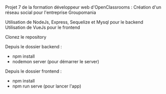 Projet 7 de la formation développeur web d'OpenClassrooms : Création d'un réseau social pour l'entreprise Groupomania			

Utilisation de NodeJs, Express, Sequelize et Mysql pour le backend
Utilisation de VueJs pour le frontend

Clonez le repository

Depuis le dossier backend :
- npm install
- nodemon server (pour démarrer le server)

Depuis le dossier frontend :
- npm install
- npm run serve (pour lancer l'app)
